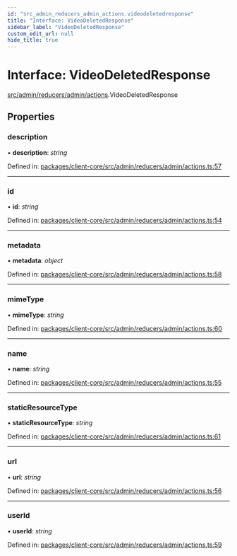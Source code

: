 ```yaml
---
id: "src_admin_reducers_admin_actions.videodeletedresponse"
title: "Interface: VideoDeletedResponse"
sidebar_label: "VideoDeletedResponse"
custom_edit_url: null
hide_title: true
---
```


# Interface: VideoDeletedResponse

[src/admin/reducers/admin/actions](../modules/src_admin_reducers_admin_actions.md).VideoDeletedResponse

## Properties

### description

• **description**: *string*

Defined in: [packages/client-core/src/admin/reducers/admin/actions.ts:57](https://github.com/xr3ngine/xr3ngine/blob/673ad6a5f/packages/client-core/src/admin/reducers/admin/actions.ts#L57)

___

### id

• **id**: *string*

Defined in: [packages/client-core/src/admin/reducers/admin/actions.ts:54](https://github.com/xr3ngine/xr3ngine/blob/673ad6a5f/packages/client-core/src/admin/reducers/admin/actions.ts#L54)

___

### metadata

• **metadata**: *object*

Defined in: [packages/client-core/src/admin/reducers/admin/actions.ts:58](https://github.com/xr3ngine/xr3ngine/blob/673ad6a5f/packages/client-core/src/admin/reducers/admin/actions.ts#L58)

___

### mimeType

• **mimeType**: *string*

Defined in: [packages/client-core/src/admin/reducers/admin/actions.ts:60](https://github.com/xr3ngine/xr3ngine/blob/673ad6a5f/packages/client-core/src/admin/reducers/admin/actions.ts#L60)

___

### name

• **name**: *string*

Defined in: [packages/client-core/src/admin/reducers/admin/actions.ts:55](https://github.com/xr3ngine/xr3ngine/blob/673ad6a5f/packages/client-core/src/admin/reducers/admin/actions.ts#L55)

___

### staticResourceType

• **staticResourceType**: *string*

Defined in: [packages/client-core/src/admin/reducers/admin/actions.ts:61](https://github.com/xr3ngine/xr3ngine/blob/673ad6a5f/packages/client-core/src/admin/reducers/admin/actions.ts#L61)

___

### url

• **url**: *string*

Defined in: [packages/client-core/src/admin/reducers/admin/actions.ts:56](https://github.com/xr3ngine/xr3ngine/blob/673ad6a5f/packages/client-core/src/admin/reducers/admin/actions.ts#L56)

___

### userId

• **userId**: *string*

Defined in: [packages/client-core/src/admin/reducers/admin/actions.ts:59](https://github.com/xr3ngine/xr3ngine/blob/673ad6a5f/packages/client-core/src/admin/reducers/admin/actions.ts#L59)
